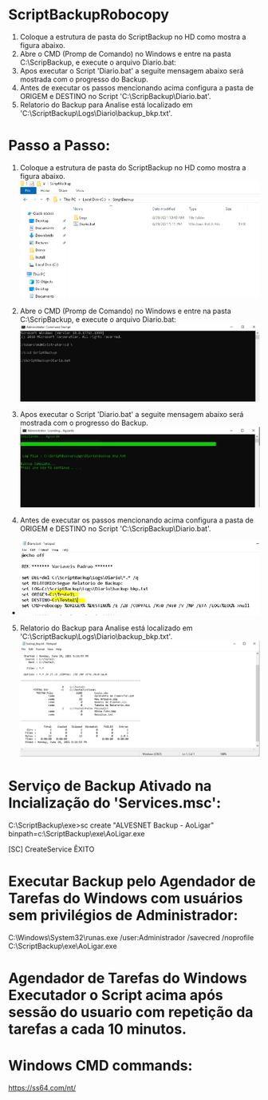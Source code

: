 # ScriptBackupRobocopy

1. Coloque a estrutura de pasta do ScriptBackup no HD como mostra a figura abaixo.
2. Abre o CMD (Promp de Comando) no Windows e entre na pasta C:\ScripBackup, e execute o arquivo Diario.bat:
3. Apos executar o Script 'Diario.bat' a seguite mensagem abaixo será mostrada com o progresso do Backup.
4. Antes de executar os passos mencionando acima configura a pasta de ORIGEM e DESTINO no Script 'C:\ScripBackup\Diario.bat'.
5. Relatorio do Backup para Analise está localizado em 'C:\ScriptBackup\Logs\Diario\backup_bkp.txt'.

# Passo a Passo:

1. Coloque a estrutura de pasta do ScriptBackup no HD como mostra a figura abaixo.
![Screenshot](Screenshot01.PNG)

2. Abre o CMD (Promp de Comando) no Windows e entre na pasta C:\ScripBackup, e execute o arquivo Diario.bat:
![Screenshot](Screenshot02.PNG)

3. Apos executar o Script 'Diario.bat' a seguite mensagem abaixo será mostrada com o progresso do Backup.
![Screenshot](Screenshot03.PNG)

4. Antes de executar os passos mencionando acima configura a pasta de ORIGEM e DESTINO no Script 'C:\ScripBackup\Diario.bat'.
- ![Screenshot](Screenshot04.PNG)

5. Relatorio do Backup para Analise está localizado em 'C:\ScriptBackup\Logs\Diario\backup_bkp.txt'.
![Screenshot](Screenshot05.PNG)

# Serviço de Backup Ativado na Incialização do 'Services.msc':

C:\ScriptBackup\exe>sc create "ALVESNET Backup - AoLigar" binpath=c:\ScriptBackup\exe\AoLigar.exe

[SC] CreateService ÊXITO

# Executar Backup pelo Agendador de Tarefas do Windows com usuários sem privilégios de Administrador:

C:\Windows\System32\runas.exe /user:Administrador /savecred /noprofile C:\ScriptBackup\exe\AoLigar.exe

# Agendador de Tarefas do Windows Executador o Script acima após sessão do usuario com repetição da tarefas a cada 10 minutos.

# Windows CMD commands:

https://ss64.com/nt/

